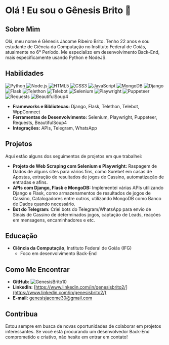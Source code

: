 # Olá ! Eu sou o Gênesis Brito 👋

## Sobre Mim

Olá, meu nome é Gênesis Jácome Ribeiro Brito. Tenho 22 anos e sou estudante de Ciência da Computação no Instituto Federal de Goiás, atualmente no 6° Período. Me especializo em desenvolvimento Back-End, mais especificamente usando Python e NodeJS.

## Habilidades

<p>
  <img src="https://img.shields.io/badge/-Python-3776AB?style=flat-square&logo=python&logoColor=white" alt="Python" />
  <img src="https://img.shields.io/badge/-Node.js-43853D?style=flat-square&logo=node.js&logoColor=white" alt="Node.js" />
  <img src="https://img.shields.io/badge/-HTML5-E34F26?style=flat-square&logo=html5&logoColor=white" alt="HTML5" />
  <img src="https://img.shields.io/badge/-CSS3-1572B6?style=flat-square&logo=css3&logoColor=white" alt="CSS3" />
  <img src="https://img.shields.io/badge/-JavaScript-F7DF1E?style=flat-square&logo=javascript&logoColor=black" alt="JavaScript" />
  <img src="https://img.shields.io/badge/-MongoDB-4EA94B?style=flat-square&logo=mongodb&logoColor=white" alt="MongoDB" />
  <img src="https://img.shields.io/badge/-Django-092E20?style=flat-square&logo=django&logoColor=green" alt="Django" />
  <img src="https://img.shields.io/badge/-Flask-000000?style=flat-square&logo=flask&logoColor=white" alt="Flask" />
  <img src="https://img.shields.io/badge/-Telethon-2B6EDE?style=flat-square&logo=telegram&logoColor=white" alt="Telethon" />
  <img src="https://img.shields.io/badge/-Telebot-2CA5E0?style=flat-square&logo=telegram&logoColor=white" alt="Telebot" />
  <img src="https://img.shields.io/badge/-Selenium-43B02A?style=flat-square&logo=selenium&logoColor=white" alt="Selenium" />
  <img src="https://img.shields.io/badge/-Playwright-54D2D2?style=flat-square&logo=microsoftedge&logoColor=white" alt="Playwright" />
  <img src="https://img.shields.io/badge/-Puppeteer-40B5A4?style=flat-square&logo=googlechrome&logoColor=white" alt="Puppeteer" />
  <img src="https://img.shields.io/badge/-Requests-FF6C37?style=flat-square&logo=python&logoColor=white" alt="Requests" />
  <img src="https://img.shields.io/badge/-BeautifulSoup4-6DA55F?style=flat-square&logo=python&logoColor=white" alt="BeautifulSoup4" />
</p>


- **Frameworks e Bibliotecas:** Django, Flask, Telethon, Telebot, WppConnect
- **Ferramentas de Desenvolvimento:** Selenium, Playwright, Puppeteer, Requests, BeautifulSoup4
- **Integrações:** APIs, Telegram, WhatsApp

## Projetos

Aqui estão alguns dos seguimentos de projetos em que trabalhei:

- **Projeto de Web Scraping com Selenium e Playwright:** Raspagem de Dados de alguns sites para vários fins, como Surebet em casas de Apostas, extração de resultados de jogos de Cassino, automatização de entradas e afins.
- **APIs com Django, Flask e MongoDB:** Implementei várias APIs utilizando Django e Flask, como armazenamentos de resultados de jogos de Cassino, Catalogadores entre outros, utilizando MongoDB como Banco de Dados quando necessário.
- **Bot do Telegram:** Criei bots do Telegram/WhatsApp para envio de Sinais de Cassino de determinados jogos, captação de Leads, reações em mensagens, encaminhadores e etc.

## Educação

- **Ciência da Computação**, Instituto Federal de Goiás (IFG)
  - Foco em desenvolvimento Back-End

## Como Me Encontrar

- **GitHub:** ![GenesisBrito10](https://img.shields.io/github/followers/GenesisBrito10?style=social)
- **LinkedIn:** [https://www.linkedin.com/in/genesisbrito2/](https://www.linkedin.com/in/genesisbrito2/)
- **E-mail:** <a href="mailto:genesisjacome30@gmail.com">genesisjacome30@gmail.com</a>

## Contribua

Estou sempre em busca de novas oportunidades de colaborar em projetos interessantes. Se você está procurando um desenvolvedor Back-End comprometido e criativo, não hesite em entrar em contato!
